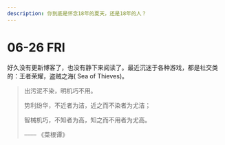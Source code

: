 ```yaml
---
description: 你到底是怀念18年的夏天，还是18年的人？
---
```


# 06-26 FRI

好久没有更新博客了，也没有静下来阅读了。最近沉迷于各种游戏，都是社交类的：王者荣耀，盗贼之海\( Sea of Thieves\)。



> 出污泥不染，明机巧不用。
>
> 势利纷华，不近者为洁，近之而不染者为尤洁；
>
> 智械机巧，不知者为高，知之而不用者为尤高。
>
>
>
> –––– 《菜根谭》



